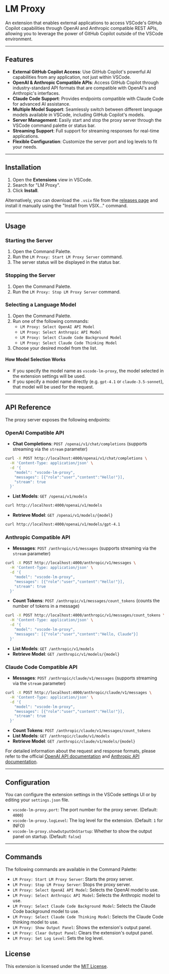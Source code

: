 # LM Proxy

An extension that enables external applications to access VSCode's GitHub Copilot capabilities through OpenAI and Anthropic compatible REST APIs, allowing you to leverage the power of GitHub Copilot outside of the VSCode environment.

---

## Features

- **External GitHub Copilot Access**: Use GitHub Copilot's powerful AI capabilities from any application, not just within VSCode.
- **OpenAI & Anthropic Compatible APIs**: Access GitHub Copilot through industry-standard API formats that are compatible with OpenAI's and Anthropic's interfaces.
- **Claude Code Support**: Provides endpoints compatible with Claude Code for advanced AI assistance.
- **Multiple Model Support**: Seamlessly switch between different language models available in VSCode, including GitHub Copilot's models.
- **Server Management**: Easily start and stop the proxy server through the VSCode command palette or status bar.
- **Streaming Support**: Full support for streaming responses for real-time applications.
- **Flexible Configuration**: Customize the server port and log levels to fit your needs.

---

## Installation

1. Open the **Extensions** view in VSCode.
2. Search for "LM Proxy".
3. Click **Install**.

Alternatively, you can download the `.vsix` file from the [releases page](https://github.com/ryonakae/vscode-lm-proxy/releases) and install it manually using the "Install from VSIX..." command.

---

## Usage

### Starting the Server

1. Open the Command Palette.
2. Run the `LM Proxy: Start LM Proxy Server` command.
3. The server status will be displayed in the status bar.

### Stopping the Server

1. Open the Command Palette.
2. Run the `LM Proxy: Stop LM Proxy Server` command.

### Selecting a Language Model

1. Open the Command Palette.
2. Run one of the following commands:
   - `LM Proxy: Select OpenAI API Model`
   - `LM Proxy: Select Anthropic API Model` 
   - `LM Proxy: Select Claude Code Background Model`
   - `LM Proxy: Select Claude Code Thinking Model`
3. Choose your desired model from the list.

#### How Model Selection Works
- If you specify the model name as `vscode-lm-proxy`, the model selected in the extension settings will be used.
- If you specify a model name directly (e.g. `gpt-4.1` or `claude-3.5-sonnet`), that model will be used for the request.

---

## API Reference

The proxy server exposes the following endpoints:

### OpenAI Compatible API

- **Chat Completions**: `POST /openai/v1/chat/completions` (supports streaming via the `stream` parameter)

```bash
curl -X POST http://localhost:4000/openai/v1/chat/completions \
  -H 'Content-Type: application/json' \
  -d '{
    "model": "vscode-lm-proxy",
    "messages": [{"role":"user","content":"Hello!"}],
    "stream": true
  }'
```
- **List Models**: `GET /openai/v1/models`

```bash
curl http://localhost:4000/openai/v1/models
```
- **Retrieve Model**: `GET /openai/v1/models/{model}`

```bash
curl http://localhost:4000/openai/v1/models/gpt-4.1
```

### Anthropic Compatible API

- **Messages**: `POST /anthropic/v1/messages` (supports streaming via the `stream` parameter)

```bash
curl -X POST http://localhost:4000/anthropic/v1/messages \
  -H 'Content-Type: application/json' \
  -d '{
    "model": "vscode-lm-proxy",
    "messages": [{"role":"user","content":"Hello!"}],
    "stream": true
  }'
```
- **Count Tokens**: `POST /anthropic/v1/messages/count_tokens` (counts the number of tokens in a message)

```bash
curl -X POST http://localhost:4000/anthropic/v1/messages/count_tokens \
  -H 'Content-Type: application/json' \
  -d '{
    "model": "vscode-lm-proxy",
    "messages": [{"role":"user","content":"Hello, Claude"}]
  }'
```
- **List Models**: `GET /anthropic/v1/models`
- **Retrieve Model**: `GET /anthropic/v1/models/{model}`

### Claude Code Compatible API

- **Messages**: `POST /anthropic/claude/v1/messages` (supports streaming via the `stream` parameter)

```bash
curl -X POST http://localhost:4000/anthropic/claude/v1/messages \
  -H 'Content-Type: application/json' \
  -d '{
    "model": "vscode-lm-proxy",
    "messages": [{"role":"user","content":"Hello!"}],
    "stream": true
  }'
```
- **Count Tokens**: `POST /anthropic/claude/v1/messages/count_tokens`
- **List Models**: `GET /anthropic/claude/v1/models`
- **Retrieve Model**: `GET /anthropic/claude/v1/models/{model}`

For detailed information about the request and response formats, please refer to the official [OpenAI API documentation](https://platform.openai.com/docs/api-reference) and [Anthropic API documentation](https://docs.anthropic.com/en/api/overview).

---

## Configuration

You can configure the extension settings in the VSCode settings UI or by editing your `settings.json` file.

- `vscode-lm-proxy.port`: The port number for the proxy server. (Default: `4000`)
- `vscode-lm-proxy.logLevel`: The log level for the extension. (Default: `1` for INFO)
- `vscode-lm-proxy.showOutputOnStartup`: Whether to show the output panel on startup. (Default: `false`)

---

## Commands

The following commands are available in the Command Palette:

- `LM Proxy: Start LM Proxy Server`: Starts the proxy server.
- `LM Proxy: Stop LM Proxy Server`: Stops the proxy server.
- `LM Proxy: Select OpenAI API Model`: Selects the OpenAI model to use.
- `LM Proxy: Select Anthropic API Model`: Selects the Anthropic model to use.
- `LM Proxy: Select Claude Code Background Model`: Selects the Claude Code background model to use.
- `LM Proxy: Select Claude Code Thinking Model`: Selects the Claude Code thinking model to use.
- `LM Proxy: Show Output Panel`: Shows the extension's output panel.
- `LM Proxy: Clear Output Panel`: Clears the extension's output panel.
- `LM Proxy: Set Log Level`: Sets the log level.

## License

This extension is licensed under the [MIT License](LICENSE).
